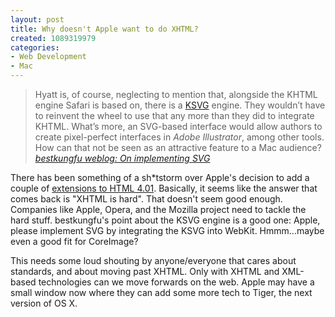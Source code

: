 ```yaml
--- 
layout: post
title: Why doesn't Apple want to do XHTML?
created: 1089319979
categories: 
- Web Development
- Mac
---
```

<blockquote>
Hyatt is, of course, neglecting to mention that, alongside the KHTML engine Safari is based on, there is a <a href="http://svg.kde.org/">KSVG</a> engine. They wouldn&#8217;t have to reinvent the wheel to use that any more than they did to integrate KHTML. What&#8217;s more, an SVG-based interface would allow authors to create pixel-perfect interfaces in <i>Adobe Illustrator</i>, among other tools. How can that not be seen as an attractive feature to a Mac audience?
<cite><a href="http://www.bestkungfu.com/index.php?p=510">bestkungfu weblog: On implementing SVG</a></cite>
</blockquote>

<p>There has been something of a sh*tstorm over Apple's decision to add a couple of <a href="http://weblogs.mozillazine.org/hyatt/archives/2004_07.html#005928">extensions to HTML 4.01</a>. Basically, it seems like the answer that comes back is "XHTML is hard". That doesn't seem good enough. Companies like Apple, Opera, and the Mozilla project need to tackle the hard stuff. bestkungfu's point about the KSVG engine is a good one: Apple, please implement SVG by integrating the KSVG into WebKit. Hmmm...maybe even a good fit for CoreImage?</p>

<p>This needs some loud shouting by anyone/everyone that cares about standards, and about moving past XHTML. Only with XHTML and XML-based technologies can we move forwards on the web. Apple may have a small window now where they can add some more tech to Tiger, the next version of OS X.</p>
